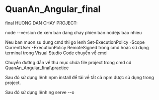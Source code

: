 # QuanAn_Angular_final
final
HUONG DAN CHAY PROJECT:

node --version de xem ban dang chay phien ban nodejs bao nhieu

Neu ban muon su dung cmd thi go lenh Set-ExecutionPolicy -Scope CurrentUser -ExecutionPolicy RemoteSigned trong cmd hoặc sử dụng terminal trong Visual Studio Code chuyển về cmd

Chuyển đường dẫn về thư mục chứa file project trong cmd cd QuanAn_Angular_final\practice

Sau đó sử dụng lệnh npm install để tải về tất cả npm được sử dụng trong project.

Sau đó sử dụng lệnh ng serve --o
